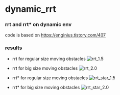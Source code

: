 # dynamic_rrt

### rrt and rrt* on dynamic env
code is based on https://enginius.tistory.com/407

### results
- rrt for regular size moving obstacles
  ![rrt_1.5](https://github.com/jeongeun980906/dynamic_rrt/blob/master/result/rrt_1.5.gif)

- rrt for big size moving obstacles
  ![rrt_2.0](https://github.com/jeongeun980906/dynamic_rrt/blob/master/result/rrt_2.0.gif)

- rrt* for regular size moving obstacles
  ![rrt_star_1.5](https://github.com/jeongeun980906/dynamic_rrt/blob/master/result/rrt_star_1.5v1.gif)

- rrt* for big size moving obstacles
  ![rrt_star_2.0](https://github.com/jeongeun980906/dynamic_rrt/blob/master/result/rrt_star_2.0.gif)
